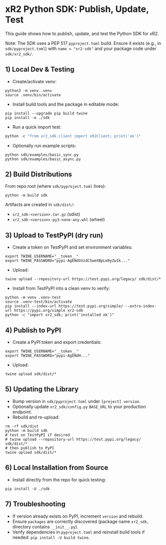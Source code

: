 # xR2 Python SDK: Publish, Update, Test

This guide shows how to publish, update, and test the Python SDK for xR2.

Note: The SDK uses a PEP 517 `pyproject.toml` build. Ensure it exists (e.g., in `sdk/pyproject.toml`) with `name = "xr2-sdk"` and your package code under `sdk/xr2_sdk/`.

## 1) Local Dev & Testing

- Create/activate venv:
```
python3 -m venv .venv
source .venv/bin/activate
```
- Install build tools and the package in editable mode:
```
pip install --upgrade pip build twine
pip install -e ./sdk
```
- Run a quick import test:
```python
python -c "from xr2_sdk.client import xR2Client; print('ok')"
```
- Optionally run example scripts:
```
python sdk/examples/basic_sync.py
python sdk/examples/basic_async.py
```

## 2) Build Distributions

From repo root (where `sdk/pyproject.toml` lives):
```
python -m build sdk
```
Artifacts are created in `sdk/dist/`:
- `xr2_sdk-<version>.tar.gz` (sdist)
- `xr2_sdk-<version>-py3-none-any.whl` (wheel)

## 3) Upload to TestPyPI (dry run)

- Create a token on TestPyPI and set environment variables:
```
export TWINE_USERNAME="__token__"
export TWINE_PASSWORD="pypi-AgENdGVzdC5weXBpLm9yZwIk..."
```
- Upload:
```
twine upload --repository-url https://test.pypi.org/legacy/ sdk/dist/*
```
- Install from TestPyPI into a clean venv to verify:
```
python -m venv .venv-test
source .venv-test/bin/activate
pip install --index-url https://test.pypi.org/simple/ --extra-index-url https://pypi.org/simple xr2-sdk
python -c "import xr2_sdk; print('installed ok')"
```

## 4) Publish to PyPI

- Create a PyPI token and export credentials:
```
export TWINE_USERNAME="__token__"
export TWINE_PASSWORD="pypi-AgENdH..."
```
- Upload:
```
twine upload sdk/dist/*
```

## 5) Updating the Library

- Bump version in `sdk/pyproject.toml` under `[project] version`.
- Optionally update `xr2_sdk/config.py` `BASE_URL` to your production endpoint.
- Rebuild and re-upload:
```
rm -rf sdk/dist
python -m build sdk
# test on TestPyPI if desired
# twine upload --repository-url https://test.pypi.org/legacy/ sdk/dist/*
# then publish to PyPI
twine upload sdk/dist/*
```

## 6) Local Installation from Source

- Install directly from the repo for quick testing:
```
pip install -U ./sdk
```

## 7) Troubleshooting

- If version already exists on PyPI, increment `version` and rebuild.
- Ensure `packages` are correctly discovered (package name `xr2_sdk`, directory contains `__init__.py`).
- Verify dependencies in `pyproject.toml` and reinstall build tools if needed: `pip install -U build twine`.
